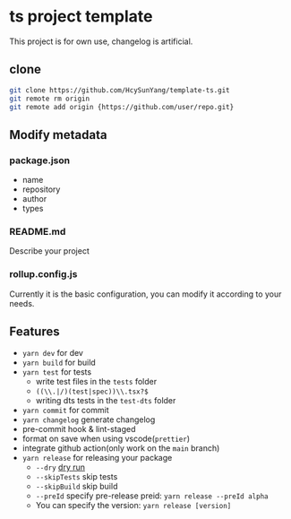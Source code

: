 # ts project template

This project is for own use, changelog is artificial.

## clone

```sh
git clone https://github.com/HcySunYang/template-ts.git
git remote rm origin
git remote add origin {https://github.com/user/repo.git}
```

## Modify metadata

### package.json

- name
- repository
- author
- types

### README.md

Describe your project

### rollup.config.js

Currently it is the basic configuration, you can modify it according to your needs.

## Features

- `yarn dev` for dev
- `yarn build` for build
- `yarn test` for tests
  - write test files in the `tests` folder
  - `((\\.|/)(test|spec))\\.tsx?$`
  - writing dts tests in the `test-dts` folder
- `yarn commit` for commit
- `yarn changelog` generate changelog
- pre-commit hook & lint-staged
- format on save when using vscode(`prettier`)
- integrate github action(only work on the `main` branch)
- `yarn release` for releasing your package
  - `--dry` [dry run](https://docs.npmjs.com/cli/publish)
  - `--skipTests` skip tests
  - `--skipBuild` skip build
  - `--preId` specify pre-release preid: `yarn release --preId alpha`
  - You can specify the version: `yarn release [version]`